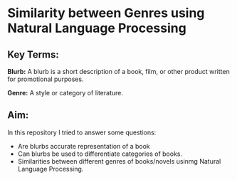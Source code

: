 # Similarity between Genres using Natural Language Processing

## Key Terms:
**Blurb:** A blurb is a short description of a book, film, or other product written for promotional purposes.

**Genre:** A style or category of literature.

## Aim:
In this repository I tried to answer some questions:
- Are blurbs accurate representation of a book
- Can blurbs be used to differentiate categories of books.
- Similarities between different genres of books/novels usinmg Natural Language Processing.


